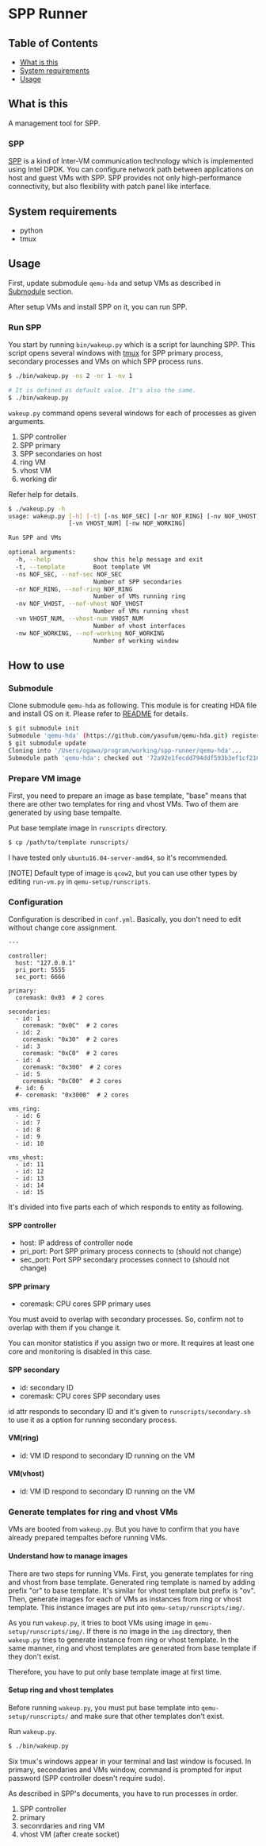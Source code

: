 # SPP Runner

## Table of Contents

- [What is this](#what-is-this)
- [System requirements](#system-requirements)
- [Usage](#usage)


## What is this

A management tool for SPP.


### SPP

[SPP](http://www.dpdk.org/browse/apps/spp/)
is a kind of Inter-VM communication technology
which is implemented using Intel DPDK.
You can configure network path between applications on host and guest VMs
with SPP.
SPP provides not only high-performance connectivity, but also flexibility
with patch panel like interface.


## System requirements

- python
- tmux


## Usage

First, update submodule `qemu-hda` and setup VMs as described in
[Submodule](#submodule) section.

After setup VMs and install SPP on it, you can run SPP.

### Run SPP

You start by running `bin/wakeup.py` which is a script for launching SPP.
This script opens several windows with [tmux](https://tmux.github.io/)
for SPP primary process,
secondary processes and VMs on which SPP process runs.

```sh
$ ./bin/wakeup.py -ns 2 -nr 1 -nv 1

# It is defined as default value. It's also the same.
$ ./bin/wakeup.py
```

`wakeup.py` command opens several windows for each of processes as given
arguments.

  1. SPP controller
  1. SPP primary
  1. SPP secondaries on host
  1. ring VM
  1. vhost VM
  1. working dir

Refer help for details.

  ```sh
  $ ./wakeup.py -h
  usage: wakeup.py [-h] [-t] [-ns NOF_SEC] [-nr NOF_RING] [-nv NOF_VHOST]
                   [-vn VHOST_NUM] [-nw NOF_WORKING]

  Run SPP and VMs

  optional arguments:
    -h, --help            show this help message and exit
    -t, --template        Boot template VM
    -ns NOF_SEC, --nof-sec NOF_SEC
                          Number of SPP secondaries
    -nr NOF_RING, --nof-ring NOF_RING
                          Number of VMs running ring
    -nv NOF_VHOST, --nof-vhost NOF_VHOST
                          Number of VMs running vhost
    -vn VHOST_NUM, --vhost-num VHOST_NUM
                          Number of vhost interfaces
    -nw NOF_WORKING, --nof-working NOF_WORKING
                          Number of working window
  ```


## How to use

### Submodule

Clone submodule `qemu-hda` as following.
This module is for creating HDA file and install OS on it.
Please refer to [README](qemu-hda/README.md) for details.

```sh
$ git submodule init
Submodule 'qemu-hda' (https://github.com/yasufum/qemu-hda.git) registered for path 'qemu-hda'
$ git submodule update
Cloning into '/Users/ogawa/program/working/spp-runner/qemu-hda'...
Submodule path 'qemu-hda': checked out '72a92e1fecdd794ddf593b3ef1cf210979b87491'
```

### Prepare VM image

First, you need to prepare an image as base template,
"base" means that there are other two templates for
ring and vhost VMs.
Two of them are generated by using base tempalte.

Put base template image in `runscripts` directory.

  ```sh
  $ cp /path/to/template runscripts/
  ```

I have tested only `ubuntu16.04-server-amd64`, so
it's recommended.

[NOTE] Default type of image is `qcow2`, but you can use
other types by editing `run-vm.py` in `qemu-setup/runscripts`.


### Configuration

Configuration is described in `conf.yml`.
Basically, you don't need to edit without change core assignment.

  ```
  ---
  
  controller:
    host: "127.0.0.1"
    pri_port: 5555
    sec_port: 6666
  
  primary:
    coremask: 0x03  # 2 cores
  
  secondaries:
    - id: 1
      coremask: "0x0C"  # 2 cores
    - id: 2
      coremask: "0x30"  # 2 cores
    - id: 3
      coremask: "0xC0"  # 2 cores
    - id: 4
      coremask: "0x300"  # 2 cores
    - id: 5
      coremask: "0xC00"  # 2 cores
    #- id: 6
    #- coremask: "0x3000"  # 2 cores
  
  vms_ring:
    - id: 6
    - id: 7
    - id: 8
    - id: 9
    - id: 10
  
  vms_vhost:
    - id: 11
    - id: 12
    - id: 13
    - id: 14
    - id: 15
  ```

It's divided into five parts each of which responds to
entity as following.

#### SPP controller

  - host: IP address of controller node
  - pri_port: Port SPP primary process connects to (should not change)
  - sec_port: Port SPP secondary processes connect to (should not change)

#### SPP primary 

  - coremask: CPU cores SPP primary uses

You must avoid to overlap with secondary processes.
So, confirm not to overlap with them if you change it.

You can monitor statistics if you assign two or more.
It requires at least one core and monitoring is disabled
in this case.


#### SPP secondary

  - id: secondary ID
  - coremask: CPU cores SPP secondary uses

id attr responds to secondary ID and it's given to
`runscripts/secondary.sh` to use it as a option for
running secondary process.

#### VM(ring)

  - id: VM ID respond to secondary ID running on the VM

#### VM(vhost)

  - id: VM ID respond to secondary ID running on the VM


### Generate templates for ring and vhost VMs

VMs are booted from `wakeup.py`.
But you have to confirm that you have already prepared 
tempaltes before running VMs.

#### Understand how to manage images

There are two steps for running VMs.
First, you generate templates for ring and vhost from
base template.
Generated ring template is named by adding prefix "or" to
base template.
It's similar for vhost template but prefix is "ov".
Then, generate images for each of VMs as instances from
ring or vhost template. This instance images are put into
`qemu-setup/runscripts/img/`.

As you run `wakeup.py`, it tries to boot VMs using image in
`qemu-setup/runscripts/img/`.
If there is no image in the `img` directory, then `wakeup.py`
tries to generate instance from ring or vhost template.
In the same manner, ring and vhost templates are generated
from base template if they don't exist.

Therefore, you have to put only base template image at first time.

#### Setup ring and vhost templates

Before running `wakeup.py`, you must put base template
into `qemu-setup/runscripts/` and make sure that
other templates don't exist.

Run `wakeup.py`.

  ```sh
  $ ./bin/wakeup.py
  ```

Six tmux's windows appear in your terminal and last window is focused.
In primary, secondaries and VMs window, command is prompted for input
password
(SPP controller doesn't require sudo).

As described in SPP's documents, you have to run processes in order.

  1. SPP controller
  2. primary
  3. seconrdaries and ring VM
  4. vhost VM (after create socket)
